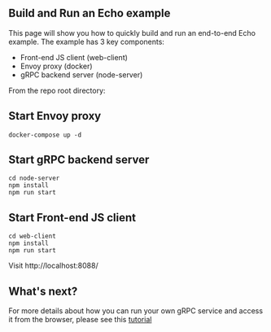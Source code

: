 ## Build and Run an Echo example

This page will show you how to quickly build and run an end-to-end Echo
example. The example has 3 key components:

 - Front-end JS client (web-client)
 - Envoy proxy (docker)
 - gRPC backend server (node-server)

From the repo root directory:

## Start Envoy proxy

```
docker-compose up -d
```



## Start gRPC backend server

```
cd node-server
npm install
npm run start
```



## Start Front-end JS client

```
cd web-client
npm install
npm run start
```

Visit http://localhost:8088/

## What's next?

For more details about how you can run your own gRPC service and access it
from the browser, please see this [tutorial](tutorial.md)
